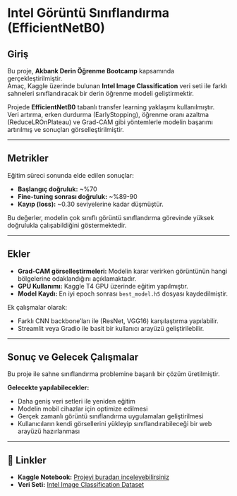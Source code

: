 # Intel Görüntü Sınıflandırma (EfficientNetB0)

##  Giriş
Bu proje, **Akbank Derin Öğrenme Bootcamp** kapsamında gerçekleştirilmiştir.  
Amaç, Kaggle üzerinde bulunan **Intel Image Classification** veri seti ile farklı sahneleri sınıflandıracak bir derin öğrenme modeli geliştirmektir.  

Projede **EfficientNetB0** tabanlı transfer learning yaklaşımı kullanılmıştır.  
Veri artırma, erken durdurma (EarlyStopping), öğrenme oranı azaltma (ReduceLROnPlateau) ve Grad-CAM gibi yöntemlerle modelin başarımı artırılmış ve sonuçları görselleştirilmiştir.  

---

## Metrikler
Eğitim süreci sonunda elde edilen sonuçlar:  
- **Başlangıç doğruluk:** ~%70  
- **Fine-tuning sonrası doğruluk:** ~%89-90  
- **Kayıp (loss):** ~0.30 seviyelerine kadar düşmüştür.  

 Bu değerler, modelin çok sınıflı görüntü sınıflandırma görevinde yüksek doğrulukla çalışabildiğini göstermektedir.  

---

##  Ekler
- **Grad-CAM görselleştirmeleri:** Modelin karar verirken görüntünün hangi bölgelerine odaklandığını açıklamaktadır.  
- **GPU Kullanımı:** Kaggle T4 GPU üzerinde eğitim yapılmıştır.  
- **Model Kaydı:** En iyi epoch sonrası `best_model.h5` dosyası kaydedilmiştir.  

Ek çalışmalar olarak:  
- Farklı CNN backbone’ları ile (ResNet, VGG16) karşılaştırma yapılabilir.  
- Streamlit veya Gradio ile basit bir kullanıcı arayüzü geliştirilebilir.  

---

##  Sonuç ve Gelecek Çalışmalar
Bu proje ile sahne sınıflandırma problemine başarılı bir çözüm üretilmiştir.  

**Gelecekte yapılabilecekler:**  
- Daha geniş veri setleri ile yeniden eğitim  
- Modelin mobil cihazlar için optimize edilmesi  
- Gerçek zamanlı görüntü sınıflandırma uygulamaları geliştirilmesi  
- Kullanıcıların kendi görsellerini yükleyip sınıflandırabileceği bir web arayüzü hazırlanması  

---

## 🔗 Linkler
-  **Kaggle Notebook:** [Projeyi buradan inceleyebilirsiniz](https://www.kaggle.com/code/selimegndz/akbank)  
-  **Veri Seti:** [Intel Image Classification Dataset](https://www.kaggle.com/puneet6060/intel-image-classification)  
